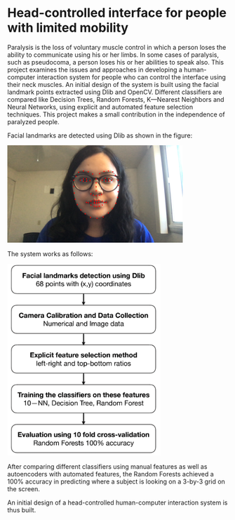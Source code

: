 # Head-controlled interface for people with limited mobility
Paralysis is the loss of voluntary muscle control in which a person loses the ability to communicate using his or her limbs.
In some cases of paralysis, such as pseudocoma, a person loses his or her abilities to speak also. This project examines the issues and
approaches in developing a human-computer interaction system for people who can control the interface using their neck muscles.
An initial design of the system is built using the facial landmark points extracted using Dlib and OpenCV. Different classifiers
are compared like Decision Trees, Random Forests, K—Nearest Neighbors and Neural Networks, using explicit and automated feature
selection techniques. This project makes a small contribution in the independence of paralyzed people.

Facial landmarks are detected using Dlib as shown in the figure:

<img src="images/facial_landmarks.png" width=400>

The system works as follows:

<img src="images/system_flowchart.png" alt="System Flowchart" width=350>

After comparing different classifiers using manual features as well as autoencoders with automated features, 
the Random Forests achieved a 100% accuracy in predicting where a subject is looking on a 3-by-3 grid on the screen.

An initial design of a head-controlled human-computer interaction system is thus built.
